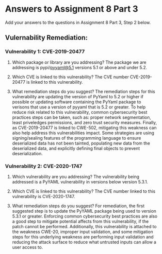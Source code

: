 # Answers to Assignment 8 Part 3

Add your answers to the questions in Assignment 8 Part 3, Step 2 below. 

## Vulernability Remediation:
### Vulnerability 1: CVE-2019-20477
1. Which package or library are you addressing?
The package we are addressing is pypi/pyyaml@5.1 versions 5.1 or above and under 5.2.

2. Which CVE is linked to this vulnerability?
The CVE number CVE-2019-20477 is linked to this vulnerability.

3. What remediation steps do you suggest?
The remediation steps for this vulnerability are updating the version of PyYaml to 5.2 or higher if possible or updating software containing the PyYaml package to verisons that use a version of pyyaml that is 5.2 or greater. To help reduce risk related to this vulnerability, common cybersecurity best practices steps can be taken, such as: proper network segmentation, least priveledges permissions, and zero trust security measures. Finally, as CVE-2019-20477 is linked to CWE-502, mitigating this weakness can also help address this vulnerabilities impact. Some strategies are using signing/sealing features of the programming language to ensure deserialized data has not been tainted, populating new data from the deserialized data, and explicitly defining final objects to prevent deserialization.

### Vulnerability 2: CVE-2020-1747
1. Which vulnerability are you addressing?
The vulnerability being addressed is a PyYAML vulnerability in versions below version 5.3.1. 

2. Which CVE is linked to this vulnerability?
The CVE number linked to this vulnerability is CVE-2020-1747.

3. What remediation steps do you suggest? 
For remediation, the first suggested step is to update the PyYAML package being used to version 5.3.1 or greater. Enforcing common cybersecurity best practices are also a good step to mitigate potential affects from this vulnerability, if the patch cannot be performed. Additionally, this vulnerability is attached to the weakness CWE-20, improper input validation, and some mitigation steps for this underlying weakness are performing input validation and reducing the attack surface to reduce what untrusted inputs can allow a user access to.